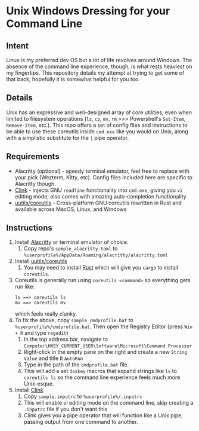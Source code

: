 # Unix Windows Dressing for your Command Line
## Intent
Linux is my preferred dev OS but a lot of life revolves around Windows.
The absence of the command line experience, though, is what rests heaviest on my fingertips.
This repository details my attempt at trying to get some of that back, hopefully it is somewhat helpful for you too. 

## Details
Unix has an expressive and well-designed array of core utilities, even when limited to filesystem operations (`ls`, `cp`, `mv`, `rm` >>> Powershell's `Set-Item`, `Remove-Item`, etc.).
This repo offers a set of config files and instructions to be able to use these coreutils inside `cmd.exe` like you would on Unix, along with a simplistic substitute for the `|` pipe operator.

## Requirements
* Alacritty (optional) - speedy terminal emulator, feel free to replace with your pick (Wezterm, Kitty, etc). Config files included here are specific to Alacritty though.
* [Clink](https://github.com/chrisant996/clink) - injects GNU `readline` functionality into `cmd.exe`, giving you `vi` editing mode; also comes with amazing auto-completion functionality
* [uutils/coreutils](https://github.com/uutils/coreutils) - Cross-platform GNU coreutils rewritten in Rust and available across MacOS, Linux, and Windows

## Instructions
1. Install [Alacritty](https://github.com/alacritty/alacritty) or terminal emulator of choice. 
   1. Copy repo's `sample_alacritty.toml` to `%userprofile%/AppData/Roaming/alacritty/alacritty.toml`
2. Install [uutils/coreutils](https://github.com/uutils/coreutils)
    1. You may need to install [Rust](https://win.rustup.rs/) which will give you `cargo` to install `coreutils`.
3. Coreutils is generally run using `coreutils <command>` so everything gets run like:
    ```
    ls ==> coreutils ls
    mv ==> coreutils mv
    ```
    which feels really clunky.
4. To fix the above, copy `sample_cmdprofile.bat` to `%userprofile%/cmdprofile.bat`. Then open the Registry Editor (press `Win + R` and type `regedit`)
   1. In the top address bar, navigate to `Computer\HKEY_CURRENT_USER\Software\Microsoft\Command Processor`
   2. Right-click in the empty pane on the right and create a new `String Value` and title it `AutoRun`
   3. Type in the path of the `cmdprofile.bat` file.
   4. This will add a set `doskey` macros that expand strings like `ls` to `coreutils ls` so the command line experience feels much more Unix-esque.
5. Install [Clink](https://github.com/chrisant996/clink)
   1. Copy `sample.inputrc` to `%userprofile%/.inputrc`
   2. This will enable vi editing mode on the command line, skip creating a `.inputrc` file if you don't want this
   3. Clink gives you a pipe operator that will function like a Unix pipe, passing output from one command to another.
